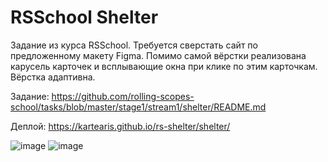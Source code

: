 # RSSchool Shelter

Задание из курса RSSchool. Требуется сверстать сайт по предложенному макету Figma. Помимо самой вёрстки реализована карусель карточек и всплывающие окна при клике по этим карточкам. Вёрстка адаптивна.

Задание: https://github.com/rolling-scopes-school/tasks/blob/master/stage1/stream1/shelter/README.md

Деплой: https://kartearis.github.io/rs-shelter/shelter/

![image](https://user-images.githubusercontent.com/32914913/188756262-b815f65d-b6ae-4751-a3d2-741b96a450cd.png)
![image](https://user-images.githubusercontent.com/32914913/188756295-b50ae67a-5985-4a09-9c57-2cf1d5a6d728.png)

